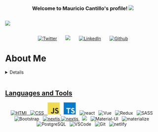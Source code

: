 <h3 align="center">
  Welcome to Mauricio Cantillo's profile!
  <img src="https://media.giphy.com/media/hvRJCLFzcasrR4ia7z/giphy.gif" width="28">
</h3>
  <!-- Typing SVG by DenverCoder1 - https://github.com/DenverCoder1/readme-typing-svg -->
<div style="display: flex">
  <p align="center" >
    <a href="https://github.com/DenverCoder1/readme-typing-svg"><img style="justify-content: center" src="https://readme-typing-svg.herokuapp.com?size=24&color=6353FF&center=true&vCenter=true&width=520&lines=Full+Stack+Web+Developer;A+Technophile+and+A+Computer+Geek;Passionate+About+New+Technologies;Constantly+Improving+Skills;Anime+Fan+and+Avid+PC+Gamer;Always+Learning+New+Things"</a>
  </p>
</div>

<!-- Social icons section -->
<p align="center">
  <a href="https://twitter.com/MauroCantillo_"><img width="32px" alt="Twitter" title="Twitter" src="https://img.icons8.com/color/452/twitter--v1.png"/></a>
  &#8287;&#8287;&#8287;&#8287;&#8287;
  <a href="https://discord.gg/bvU7mrAt" alt="Gaming Server for Free Time" title="Gaming Server for Free Time"><img width="32px" src="https://img.icons8.com/color/452/discord-logo.png"/></a>
  &#8287;&#8287;&#8287;&#8287;&#8287;
  <a href="https://www.linkedin.com/in/mauricio-cantillo-moreno/"><img width="32px" alt="LinkedIn" title="Want to connect?" src="https://img.icons8.com/color/344/linkedin-circled--v1.png"/></a>
  &#8287;&#8287;&#8287;&#8287;&#8287;
  <a href="https://github.com/Andyveloper"><img width="32px" alt="Github" title="My Github" src="https://img.icons8.com/nolan/344/github.png"/></a>
</p>

<!-- About me section -->
# About Me
<details>
  
## Info
  
  ```javascript
const mauro = {
  age: 28,
  ethnicity: "mixed-race",
  code: [JavaScript, HTML, CSS],
  tools: [TypeScript, Next.js, React, Redux, npm/yarn, Webpack/Vite, SCSS, tailwindcss],
  rank: "Front-end Developer",
  upcomingTechnologies: {
                        techOne: "Java[SpringBoot]",
                        techTwo: "Express",
                        techThree: "Node.js"
                        },
  challenge: "To become a really great, kind and dependable software developer",
  description: "I am a very passionate person, that is always learning new stuff",
  dream: "My dream is to be good enough to be proud of myself"
};
```
  
  ## Stats
 <div>
<p align="center"><a href="https://github.com/anuraghazra/github-readme-stats"><img src="https://github-readme-stats.vercel.app/api?username=Andyveloper&show_icons=true&theme=tokyonight&count_private=true"</a></p>
<p align="center"><a href="https://github.com/anuraghazra/github-readme-stats"><img src="https://github-readme-stats.vercel.app/api/top-langs/?username=Andyveloper&layout=compact"</a></p>
</div>

</details>
 <br>
 
 ## Languages and Tools
<p align="center">
  <img src="https://cdn.jsdelivr.net/gh/devicons/devicon/icons/html5/html5-plain.svg" width="40" alt="HTMl" />
  &nbsp;
  <img src="https://cdn.jsdelivr.net/gh/devicons/devicon/icons/css3/css3-plain.svg" width="40" alt="CSS" />
  &nbsp;
  <a href="https://developer.mozilla.org/en-US/docs/Web/JavaScript" target="_blank" rel="noopener noreferrer">
    <img src="https://raw.githubusercontent.com/devicons/devicon/master/icons/javascript/javascript-original.svg" alt="javascript" width="40"/>
  </a>
  &nbsp;
    <img src="https://raw.githubusercontent.com/devicons/devicon/master/icons/typescript/typescript-original.svg" alt="typescript" width="40"/>
  &nbsp;
  <img src="https://cdn.jsdelivr.net/gh/devicons/devicon/icons/react/react-original.svg" alt="react" width="40"/>
  &nbsp;
  <img src="https://cdn.jsdelivr.net/gh/devicons/devicon/icons/vuejs/vuejs-original.svg" width="40" alt="Vue" />
  &nbsp;
  <img src="https://cdn.jsdelivr.net/gh/devicons/devicon/icons/redux/redux-original.svg" width="40" alt="Redux" />
  &nbsp;
  <img src="https://cdn.jsdelivr.net/gh/devicons/devicon/icons/sass/sass-original.svg" width="40" alt="SASS" />
  &nbsp;
  <img src="https://cdn.jsdelivr.net/gh/devicons/devicon/icons/bootstrap/bootstrap-plain.svg" width="40" alt="Bootstrap"/>
  &nbsp;
  <a href="https://nextjs.org/#gh-light-mode-only" target="_blank" rel="noopener noreferrer">
    <img src="https://cdn.jsdelivr.net/gh/devicons/devicon/icons/nextjs/nextjs-original.svg" alt="nextjs" width="40"/>
  </a>
  <a href="https://nextjs.org/#gh-dark-mode-only" target="_blank" rel="noopener noreferrer">
    <img src="https://www.datocms-assets.com/75941/1657707878-nextjs_logo.png" alt="nextjs" width="40"/>
  </a> 
  &nbsp;
  <img src="https://cdn.jsdelivr.net/gh/devicons/devicon@latest/icons/tailwindcss/tailwindcss-original-wordmark.svg" width="40" />
  &nbsp;
  <img src="https://cdn.jsdelivr.net/gh/devicons/devicon/icons/materialui/materialui-plain.svg" width="40" alt="Material-UI" />
  &nbsp;
  <img src="https://pics.freeicons.io/uploads/icons/png/2396380601551941189-512.png" alt="materialize" width="40"/>
  &nbsp;
  <img src="https://cdn.jsdelivr.net/gh/devicons/devicon/icons/postgresql/postgresql-plain.svg" width="40" alt="PostgreSQL" />
  &nbsp;
  <img src="https://cdn.jsdelivr.net/gh/devicons/devicon/icons/vscode/vscode-original.svg" width="40" alt="VSCode" />
  &nbsp;
  <img src="https://cdn.jsdelivr.net/gh/devicons/devicon/icons/git/git-plain.svg" width="40" alt="Git" />
  &nbsp;
  <img src="https://www.vectorlogo.zone/logos/netlify/netlify-icon.svg" alt="netlify" width="40"/>
  &nbsp;
</p>


